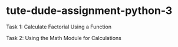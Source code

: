 # tute-dude-assignment-python-3
Task 1: Calculate Factorial Using a Function 

Task 2: Using the Math Module for Calculations
